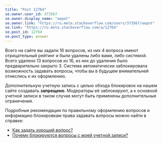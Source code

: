```yaml
---
title: "Post 12764"
se.owner.user_id: 373567
se.owner.display_name: "aepot"
se.owner.link: "https://ru.meta.stackoverflow.com/users/373567/aepot"
se.link: "https://ru.meta.stackoverflow.com/a/12764"
se.post_id: 12764
se.post_type: answer
---
```

<p>Всего на сайте вы задали 16 вопросов, из них 4 вопроса имеют отрицательный рейтинг и были удалены либо вами, либо системой. Всего удалено 13 вопросов из 16, из них до удаления было предварительно закрыто 3. Система автоматически заблокировала возможность задавать вопросы, чтобы вы в будущем внимательней отнеслись к их оформлению.</p>
<p>Дополнительную учетную запись с целью обхода блокировок на нашем сайте создавать <strong>запрещено</strong>. Модераторы её заблокируют, а к основной учетной записи в таком случае могут быть применены дополнительные ограничения.</p>
<p>Подробные рекомендации по правильному оформлению вопросов и информацию блокировкам права задавать вопросы можно найти в справке:</p>
<ul>
<li><a href="https://ru.stackoverflow.com/help/how-to-ask">Как задать хороший вопрос?</a></li>
<li><a href="https://ru.stackoverflow.com/help/question-bans">Почему блокируются вопросы с моей учетной записи?</a></li>
</ul>
